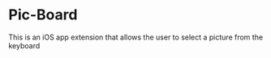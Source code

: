 # Pic-Board
This is an iOS app extension that allows the user to select a picture from the keyboard
